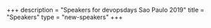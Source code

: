 +++
description = "Speakers for devopsdays Sao Paulo 2019"
title = "Speakers"
type = "new-speakers"
+++